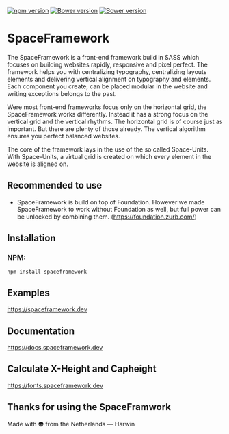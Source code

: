 [![npm version](https://badge.fury.io/js/spaceframework.svg)](https://www.npmjs.com/package/spaceframework)
[![Bower version](https://badge.fury.io/bo/spaceframework.svg)](https://asset-packagist.org/package/bower-asset/spaceframework)
[![Bower version](https://img.shields.io/github/license/harwinborger/spaceframework)](https://github.com/HarwinBorger/SpaceFramework/blob/master/LICENSE)

# SpaceFramework 
The SpaceFramework is a front-end framework build in SASS which focuses on building websites rapidly, responsive and pixel perfect. The framework helps you with centralizing typography, centralizing layouts elements and delivering vertical alignment on typography and elements. Each component you create, can be placed modular in the website and writing exceptions belongs to the past.

Were most front-end frameworks focus only on the horizontal grid, the SpaceFramework works differently. Instead it has a strong focus on the vertical grid and the vertical rhythms. The horizontal grid is of course just as important. But there are plenty of those already. The vertical algorithm ensures you perfect balanced websites.

The core of the framework lays in the use of the so called Space-Units. With Space-Units, a virtual grid is created on which every element in the website is aligned on.

## Recommended to use
- SpaceFramework is build on top of Foundation. However we made 
SpaceFramework to work without Foundation as well, but full power can be unlocked by combining them. (https://foundation.zurb.com/) 

## Installation

### NPM:
```
npm install spaceframework
```
## Examples
https://spaceframework.dev

## Documentation
https://docs.spaceframework.dev 

## Calculate X-Height and Capheight
https://fonts.spaceframework.dev 

## Thanks for using the SpaceFramwork
Made with :alien: from the Netherlands — Harwin 
